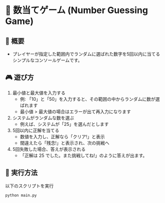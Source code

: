# 🎯 数当てゲーム (Number Guessing Game)

## 📖 概要
- プレイヤーが指定した範囲内でランダムに選ばれた数字を5回以内に当てるシンプルなコンソールゲームです。

## 🎮 遊び方
1. 最小値と最大値を入力する
    - 例: 「10」と「50」を入力すると、その範囲の中からランダムに数が選ばれます
    - 最小値 > 最大値の場合はエラーが出て再入力になります
2. システムがランダムな数を選ぶ
    - 例えば、システムが「25」を選んだとします
3. 5回以内に正解を当てる
    - 数値を入力し、正解なら「クリア!」と表示
    - 間違えたら「残念!」と表示され、次の挑戦へ
4. 5回失敗した場合、答えが表示される
    - 「正解は 25 でした。また挑戦してね!」のように答えが出ます。

## 🚀 実行方法
以下のスクリプトを実行
```
python main.py
```